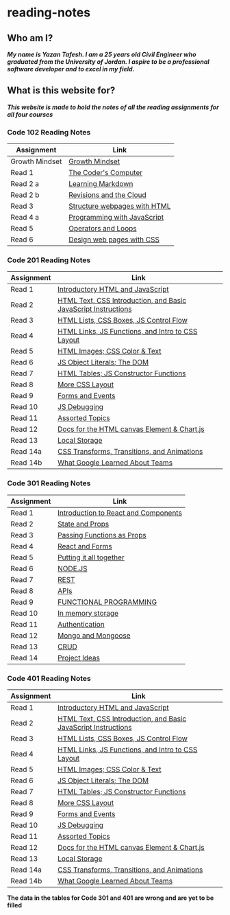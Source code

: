 # reading-notes

## Who am I?

***My name is Yazan Tafesh. I am a 25 years old Civil Engineer who graduated from the University of Jordan. I aspire to be a professional software developer and to excel in my field.***

## What is this website for?

***This website is made to hold the notes of all the reading assignments for all four courses***

### Code 102 Reading Notes

|   Assignment    |   Link                                           |
|-----------------|--------------------------------------------------|
|   Growth Mindset|[Growth Mindset](102/lab02aLearningMarkdown.md)   |
|   Read 1        |[The Coder's Computer](102/read01.md)             |
|   Read 2 a      |[Learning Markdown](102/read02a.md)               |
|   Read 2 b      |[Revisions and the Cloud](102/read02b.md)         |
|   Read 3        |[Structure webpages with HTML](102/read03.md)     |
|   Read 4 a      |[Programming with JavaScript](102/read04a.md)     |
|   Read 5        |[Operators and Loops](102/read05.md)              |
|   Read 6        |[Design web pages with CSS](102/read06.md)        |

### Code 201 Reading Notes

|    Assignment      |                                  Link                                             |
|--------------------|-----------------------------------------------------------------------------------|
|   Read 1           | [Introductory HTML and JavaScript](201/class01.md)                                |
|   Read 2           | [HTML Text, CSS Introduction, and Basic JavaScript Instructions](201/class02.md)  |
|   Read 3           | [HTML Lists, CSS Boxes, JS Control Flow](201/class03.md)                          |
|   Read 4           | [HTML Links, JS Functions, and Intro to CSS Layout](201/class04.md)               |
|   Read 5           | [HTML Images; CSS Color & Text](201/class05.md)                                   |
|   Read 6           | [JS Object Literals; The DOM](201/class06.md)                                     |
|   Read 7           | [HTML Tables; JS Constructor Functions](201/class07.md)                           |
|   Read 8           | [More CSS Layout](201/class08.md)                                                 |
|   Read 9           | [Forms and Events](201/class09.md)                                                |
|   Read 10          | [JS Debugging](201/class10.md)                                                    |
|   Read 11          | [Assorted Topics](201/class11.md)                                                 |
|   Read 12          | [Docs for the HTML canvas Element & Chart.js](201/class12.md)                     |
|   Read 13          | [Local Storage](201/class13.md)                                                   |
|   Read 14a         | [CSS Transforms, Transitions, and Animations](201/class14.md)                     |
|   Read 14b         | [What Google Learned About Teams](201/class15.md)                                 |

### Code 301 Reading Notes

|    Assignment      |                                  Link                                             |
|--------------------|-----------------------------------------------------------------------------------|
|   Read 1           | [Introduction to React and Components](301/read01.md)                             |
|   Read 2           | [State and Props](301/read02.md)                                                  |
|   Read 3           | [Passing Functions as Props](301/read03.md)                                       |
|   Read 4           | [React and Forms](301/read04.md)                                                  |
|   Read 5           | [Putting it all together](301/read05.md)                                          |
|   Read 6           | [NODE.JS](301/read06.md)                                                          |
|   Read 7           | [REST](301/read07.md)                                                             |
|   Read 8           | [APIs](301/read08.md)                                                             |
|   Read 9           | [FUNCTIONAL PROGRAMMING](301/read09.md)                                           |
|   Read 10          | [In memory storage](301/read10.md)                                                |
|   Read 11          | [Authentication](301/read11.md)                                                   |
|   Read 12          | [Mongo and Mongoose](301/read12.md)                                               |
|   Read 13          | [CRUD](301/read13.md)                                                             |
|   Read 14          | [Project Ideas](301/read14.md)                                                    |

### Code 401 Reading Notes

|    Assignment      |                                  Link                                             |
|--------------------|-----------------------------------------------------------------------------------|
|   Read 1           | [Introductory HTML and JavaScript](201/class01.md)                                |
|   Read 2           | [HTML Text, CSS Introduction, and Basic JavaScript Instructions](201/class02.md)  |
|   Read 3           | [HTML Lists, CSS Boxes, JS Control Flow](201/class03.md)                          |
|   Read 4           | [HTML Links, JS Functions, and Intro to CSS Layout](201/class04.md)               |
|   Read 5           | [HTML Images; CSS Color & Text](201/class05.md)                                   |
|   Read 6           | [JS Object Literals; The DOM](201/class06.md)                                     |
|   Read 7           | [HTML Tables; JS Constructor Functions](201/class07.md)                           |
|   Read 8           | [More CSS Layout](201/class08.md)                                                 |
|   Read 9           | [Forms and Events](201/class09.md)                                                |
|   Read 10          | [JS Debugging](201/class10.md)                                                    |
|   Read 11          | [Assorted Topics](201/class11.md)                                                 |
|   Read 12          | [Docs for the HTML canvas Element & Chart.js](201/class12.md)                     |
|   Read 13          | [Local Storage](201/class13.md)                                                   |
|   Read 14a         | [CSS Transforms, Transitions, and Animations](201/class14.md)                     |
|   Read 14b         | [What Google Learned About Teams](201/class15.md)                                 |

**The data in the tables for Code 301 and 401 are wrong and are yet to be filled**
